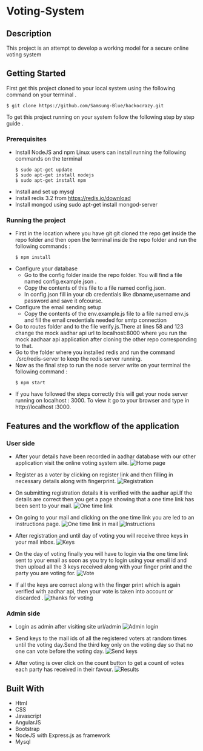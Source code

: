 # Voting-System

## Description
This project is an attempt to develop a working model for a secure online voting system 

## Getting Started
  First get this project cloned to your local system using the following command on your terminal .
  ```
  $ git clone https://github.com/Samsung-Blue/hackocrazy.git
  ```
  To get this project running on your system follow the following step by step guide .
  
### Prerequisites
  * Install NodeJS and npm
    Linux users can  install running the following commands on the terminal
      ```
      $ sudo apt-get update
      $ sudo apt-get install nodejs
      $ sudo apt-get install npm
      ```
  * Install and set up mysql
  * Install redis 3.2 from https://redis.io/download
  * Install mongod using sudo apt-get install mongod-server
### Running the project
* First in the location where you have git git cloned the repo get inside the repo folder and then open the terminal inside the repo folder and run the following commands :
    ```
    $ npm install
    ```
* Configure your database
    * Go to the config folder inside the repo folder. You will find a file named config.example.json .
    * Copy the contents of this file to a file named config.json.
    * In config.json fill in your db credentials like dbname,username and password and save it ofcourse.
* Configure the email sending setup 
	* Copy the contents of the env.example.js file to a file named env.js and fill the email credentials needed for smtp connection 
* Go to routes folder and to the file verify.js.There at lines 58 and 123 change the mock aadhar api url to localhost:8000 where you run the mock aadhaar api application after cloning the other repo corresponding to that.
* Go to the folder where you installed redis and run the command ./src/redis-server to keep the redis server running.
* Now as the final step to run the node server write on your terminal the following command :
    ```
    $ npm start
    ```
* If you have followed the steps correctly this will get your node server running
on localhost : 3000. To view it go to your browser and type in http://localhost :3000. 


## Features and the workflow of the application

### User side

* After your details have been recorded in aadhar database with our other application visit the online voting system site.
![Home page](./screenshots/h1.png?raw=true "Optional Title")

* Register as a voter by clicking on register link and then filling in necessary details along with fingerprint.
![Registration](./screenshots/h2.png?raw=true "Optional Title")

* On submitting registration details it is verified with the aadhar api.If the details are correct then you get a page showing that a one time link has been sent to your mail.
![One time link](./screenshots/h3.png?raw=true "Optional Title")

* On going to your mail and clicking on the one time link you are led to an instructions page.
![One time link in mail](./screenshots/h4.png?raw=true "Optional Title")
![Instructions](./screenshots/h5.png?raw=true "Optional Title")

* After registration and until day of voting you will receive three keys in your mail inbox.
![Keys](./screenshots/h8.png?raw=true "Optional Title")

* On the day of voting finally you will have to login via the one time link sent to your email as soon as you try to login using your email id and then upload all the 3 keys received along with your finger print and the party you are voting for.
![Vote](./screenshots/h14.png?raw=true "Optional Title")

* If all the keys are correct along with the finger print which is again verified with aadhar api, then your vote is taken into account or discarded .
![thanks for voting](./screenshots/h15.png?raw=true "Optional Title") 


### Admin side

* Login as admin after visiting site url/admin
![Admin login](./screenshots/h6.png?raw=true "Optional Title")

* Send keys to the mail ids of all the registered voters at random times until the voting day.Send the third key only on the voting day so that no one can vote before the voting day.
![Send keys](./screenshots/h7.png?raw=true "Optional Title")

* After voting is over click on the count button to get a count of votes each party has received in their favour.
![Results](./screenshots/h11.png?raw=true "Optional Title")


## Built With
* Html
* CSS
* Javascript
* AngularJS
* Bootstrap
* NodeJS with Express.js as framework
* Mysql